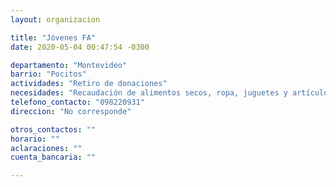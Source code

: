 ```yaml
---
layout: organizacion

title: "Jóvenes FA"
date: 2020-05-04 00:47:54 -0300

departamento: "Montevideo"
barrio: "Pocitos"
actividades: "Retiro de donaciones"
necesidades: "Recaudación de alimentos secos, ropa, juguetes y artículos de primera necesidad"
telefono_contacto: "098220931"
direccion: "No corresponde"

otros_contactos: ""
horario: ""
aclaraciones: ""
cuenta_bancaria: ""

---
```

